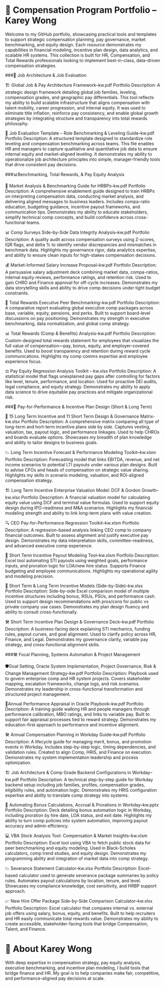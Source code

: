 # 🧾 Compensation Program Portfolio – Karey Wong

Welcome to my GitHub portfolio, showcasing practical tools and templates to support strategic compensation planning, pay governance, market benchmarking, and equity design. Each resource demonstrates my capabilities in financial modeling, incentive plan design, data analytics, and scalable HR systems. This collection is built for HR, Compensation, and Total Rewards professionals looking to implement best-in-class, data-driven compensation strategies.

###🧭 Job Architecture & Job Evaluation

🏗️  Global Job & Pay Architecture Framework–kw.pdf 
Portfolio Description: A strategic design framework detailing global job families, leveling, compensation grades, and geographic pay differentials. This tool reflects my ability to build scalable infrastructure that aligns compensation with talent mobility, career progression, and internal equity. It was used to eliminate title inflation, reinforce pay consistency, and enable global growth strategies by integrating structure and transparency into total rewards philosophy.

📝 Job Evaluation Template – Role Benchmarking & Leveling Guide–kw.pdf
Portfolio Description: A structured template designed to standardize role leveling and compensation benchmarking across teams. This file enables HR and managers to capture qualitative and quantitative job data to ensure internal equity and market-aligned leveling. It demonstrates my ability to operationalize job architecture principles into simple, manager-friendly tools that drive consistent pay decisions.

###📊Benchmarking, Total Rewards, & Pay Equity Analysis

📘 Market Analysis & Benchmarking Guide for HRBPs–kw.pdf
Portfolio Description: A comprehensive enablement guide designed to train HRBPs on interpreting compensation data, conducting market analysis, and delivering aligned messages to business leaders. Includes compa-ratio education, budgeting guidance, incentive payout frameworks, and communication tips. Demonstrates my ability to educate stakeholders, simplify technical comp concepts, and build confidence across cross-functional teams.

📊 Comp Surveys Side-by-Side Data Integrity Analysis–kw.pdf
Portfolio Description: A quality audit across compensation surveys using Z-scores, IQR flags, and delta % to identify vendor discrepancies and mismatches in benchmark data. Highlights my governance rigor, data analytics expertise, and ability to ensure clean inputs for high-stakes compensation decisions.

💰 Market-Informed Salary Increase Proposal–kw.pdf
Portfolio Description: A persuasive salary adjustment deck combining market data, compa-ratios, internal equity reviews, performance ratings, and retention risk. Used to gain CHRO and Finance approval for off-cycle increases. Demonstrates my data storytelling skills and ability to drive comp decisions under tight budget constraints.

🏢 Total Rewards Executive Peer Benchmarking–kw.pdf
Portfolio Description: A comparative report evaluating global executive comp packages across base, variable, equity, pensions, and perks. Built to support board-level discussions on pay positioning. Demonstrates my strength in executive benchmarking, data normalization, and global comp strategy.

📊 Total Rewards (Comp & Benefits) Analysis–kw.pdf
Portfolio Description: Custom-designed total rewards statement for employees that visualizes the full value of compensation—pay, bonus, equity, and employer-covered benefits. Used to boost transparency and retention during reward cycle communications. Highlights my comp comms expertise and employee experience focus.

⚖️ Pay Equity Regression Analysis Toolkit – kw.xlsx
Portfolio Description: A statistical model that flags unexplained pay gaps after controlling for factors like level, tenure, performance, and location. Used for proactive DEI audits, legal compliance, and equity strategy. Demonstrates my ability to apply data science to drive equitable pay practices and mitigate organizational risk.

###💼 Pay-for-Performance & Incentive Plan Design (Short & Long Term)

🧠 15 Long Term Incentive and 11 Short Term Design & Governance Matrix-kw.xlsx
Portfolio Description: A comprehensive matrix comparing all type of long-term and hort-term incentive plans side by side. Captures vesting, valuation, tax, payout logic, and performance linkages. Used to help CHROs and boards evaluate options. Showcases my breadth of plan knowledge and ability to tailor designs to business goals.

📉 Long Term Incentive Forecast & Performance Modeling Toolkit–kw.xlsm
Portfolio Description: Forecasting model that links EBITDA, revenue, and net income scenarios to potential LTI payouts under various plan designs. Built to advise CFOs and heads of compensation on strategic value sharing. Highlights my skills in scenario modeling, valuation, and ROI-aligned compensation strategy.

🏗️  Long Term Incentive Enterprise Valuation Model: DCF & Gordon Growth–kw.xlsx
Portfolio Description: A financial valuation model for calculating equity value using DCF and terminal value formulas. Used to support equity design during IPO-readiness and M&A scenarios. Highlights my financial modeling strength and ability to link long-term plans with value creation.

🔍 CEO Pay-for-Performance Regression Toolkit–kw.xlsm
Portfolio Description: A regression-based analysis linking CEO comp to company financial outcomes. Built to assess alignment and justify executive pay design. Demonstrates my data interpretation skills, committee-readiness, and advanced executive comp experience.

🧮 Short Term Incentive Payout Modeling Tool–kw.xlsm
Portfolio Description: Excel tool automating STI payouts using weighted goals, performance inputs, and proration logic for LOA/new hire status. Supports Finance budgeting and employee communications. Highlights my operational agility and modeling precision.

🧠 Short Term & Long Term Incentive Models (Side-by-Side)–kw.xlsx
Portfolio Description: Side-by-side Excel comparison model of multiple incentive structures including bonus, RSUs, PSUs, and performance cash. Used to support design recommendations with pros/cons for public vs private company use cases. Demonstrates my plan design fluency and ability to consult cross-functionally.

🛠️ Short Term Incentive Plan Design & Governance Deck–kw.pdf
Portfolio Description: A business-facing deck explaining STI mechanics, funding rules, payout curves, and goal alignment. Used to clarify policy across HR, Finance, and Legal. Demonstrates my governance clarity, variable pay strategy, and cross-functional alignment skills.


###🛠️ Focal Planning, Systems Automation & Project Management

🛡️Goal Setting, Oracle System Implementation, Project Governance, Risk & Change Management Strategy–kw.pdf
Portfolio Description: Playbook used to govern enterprise comp and HR system projects. Covers stakeholder mapping, escalation frameworks, change logs, and risk scenarios. Demonstrates my leadership in cross-functional transformation and structured project management.

📘Annual Performance Appraisal in Oracle Playbook–kw.pdf
Portfolio Description: A training guide walking HR and people managers through performance calibration, MBO ratings, and links to variable pay. Built to support fair appraisal processes tied to reward strategy. Demonstrates my education-first approach to performance and incentive alignment.

🛠️ Annual Compensation Planning in Workday Guide–kw.pdf
Portfolio Description: A lifecycle guide for managing merit, bonus, and promotion events in Workday. Includes step-by-step logic, timing dependencies, and validation rules. Created to align Comp, HRIS, and Finance on execution. Demonstrates my system implementation leadership and process optimization.

🏗️ Job Architecture & Comp Grade Backend Configurations in Workday–kw.pdf
Portfolio Description: A technical step-by-step guide for Workday backend setup including job families, profiles, compensation grades, eligibility rules, and automation logic. Demonstrates my HRIS configuration expertise and ability to translate comp strategy into systems.

🧩 Automating Bonus Calculations, Accrual & Prorations in Workday–kw.pptx
Portfolio Description: Deck detailing bonus automation logic in Workday, including proration by hire date, LOA status, and exit date. Highlights my ability to turn comp policies into system automation, improving payout accuracy and admin efficiency.

💻 VBA Stock Analysis Tool: Compensation & Market Insights–kw.xlsm
Portfolio Description: Excel tool using VBA to fetch public stock data for peer benchmarking and equity modeling. Used in Black-Scholes calculators, comp trend studies, and equity design. Demonstrates my programming ability and integration of market data into comp strategy.

📉 Severance Statement Calculator–kw.xlsx
Portfolio Description: Excel-based calculator used to generate severance package summaries by policy rules. Automates payout calculations by location, tenure, and level. Showcases my compliance knowledge, cost sensitivity, and HRBP support approach.

📈 New Hire Offer Package Side-by-Side Comparison Calculator–kw.xlsx
Portfolio Description: Excel calculator that compares internal vs. external job offers using salary, bonus, equity, and benefits. Built to help recruiters and HR easily communicate total rewards value. Demonstrates my ability to create accessible, stakeholder-facing tools that bridge Compensation, Talent, and Finance.

# 👤 About Karey Wong
With deep expertise in compensation strategy, pay equity analysis, executive benchmarking, and incentive plan modeling, I build tools that bridge finance and HR. My goal is to help companies make fair, competitive, and performance-aligned pay decisions at scale.

